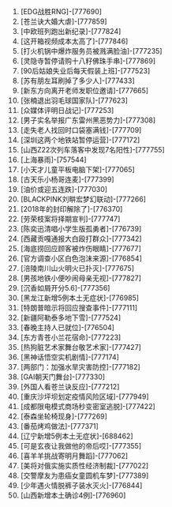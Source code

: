 
1. [EDG战胜RNG]-[777690]
1. [苍兰诀大婚大虐]-[777859]
1. [中欧班列跑出新纪录]-[777824]
1. [这开箱视频成本太高了]-[777846]
1. [打火机锅中爆炸服务员被溅满脸油]-[777235]
1. [灵隐寺暂停请购十八籽佛珠手串]-[777869]
1. [90后姑娘失业后每天假装上班]-[777523]
1. [苏有朋左耳刷掉了多少人]-[777433]
1. [新东方向离开老师发职位邀请]-[777665]
1. [张楠退出羽毛球国家队]-[777623]
1. [众媒体评明日战记]-[777253]
1. [男子实名举报广东雷州黑恶势力]-[777308]
1. [走失老人找回时口袋塞满钱]-[777709]
1. [深圳这两个地铁站暂停运营]-[777172]
1. [山西Z22次列车落客中发现7名阳性]-[777755]
1. [上海暴雨]-[757544]
1. [小天才儿童平板电脑下架]-[777065]
1. [古天乐小杨哥连麦]-[777399]
1. [油价或迎五连跌]-[777030]
1. [BLACKPINK刘畊宏梦幻联动]-[777266]
1. [2018年的封印解除了]-[776370]
1. [劳荣枝案将择期宣判]-[777747]
1. [陈奕迅清唱小学生版孤勇者]-[776739]
1. [西藏贡嘎通报大白殴打群众]-[777342]
1. [海底捞回应顾客被炸伤眼睛]-[777677]
1. [官方调查小区白色泡沫来源]-[776854]
1. [涪陵南川山火明火已扑灭]-[777675]
1. [男孩地铁小便吵闹母亲无视]-[777827]
1. [沉香如屑开分5.6]-[777356]
1. [黑龙江新增5例本土无症状]-[776985]
1. [特朗普暗示将回应搜查事件]-[777111]
1. [新疆阿勒泰多地下雪]-[777524]
1. [春晚主持人已就位]-[776504]
1. [东方青苍小兰花宿命]-[777223]
1. [热狗脏艺术家舞台敬艺术家]-[777427]
1. [黑神话悟空实机剧情]-[777174]
1. [两部门：加强水旱灾害防控]-[777182]
1. [GAI朝天门舞台]-[777330]
1. [外国人看苍兰诀反应]-[777212]
1. [重庆沙坪坝划定疫情风险区域]-[777949]
1. [成都限电模式商场秒变密室逃脱]-[777422]
1. [泰森坐轮椅现身]-[777269]
1. [番茄烤鸡做法]-[777371]
1. [辽宁新增5例本土无症状]-[688462]
1. [可是玄夜让我做他的帝后哎]-[777355]
1. [喜羊羊挑战寄明月舞蹈]-[777062]
1. [美将对俄实施实质性经济制裁]-[777022]
1. [交警摩友为患癌女童圆机车梦]-[777389]
1. [少年遇火情脱裤子装水灭火]-[776844]
1. [山西新增本土确诊4例]-[776960]